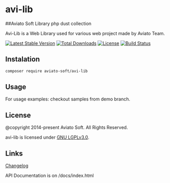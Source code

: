 # avi-lib

##Aviato Soft Library php dust collection

Avi-Lib is a Web Library used for various web project made by Aviato Team.

[![Latest Stable Version](https://poser.pugx.org/aviato-soft/avi-lib/v/stable)](https://packagist.org/packages/aviato-soft/avi-lib)
[![Total Downloads](https://poser.pugx.org/aviato-soft/avi-lib/downloads)](https://packagist.org/packages/aviato-soft/avi-lib)
[![License](https://poser.pugx.org/aviato-soft/avi-lib/license)](https://packagist.org/packages/aviato-soft/avi-lib)
[![Build Status](https://travis-ci.org/aviato-soft/aviato-lib.svg?branch=test)](https://travis-ci.org/aviato-soft/aviato-lib)


## Instalation
```bash
composer require aviato-soft/avi-lib
```

## Usage

For usage examples: checkout samples from demo branch.

## License
@copyright 2014-present Aviato Soft. All Rights Reserved.

avi-lib is licensed under [GNU LGPLv3.0](https://github.com/aviato-soft/aviato-lib/blob/master/LICENSE).


## Links

[Changelog](https://github.com/aviato-soft/aviato-lib/blob/master/docs/changelog.txt)

API Documentation is on /docs/index.html
